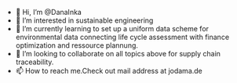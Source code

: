 - 👋 Hi, I’m @DanaInka
- 👀 I’m interested in sustainable engineering
- 🌱 I’m currently learning to set up a uniform data scheme for environmental data connecting life cycle assessment with finance optimization and ressource plannung.
- 💞️ I’m looking to collaborate on all topics above for supply chain traceability.
- 📫 How to reach me.Check out mail address at jodama.de

<!---
DanaInka/DanaInka is a ✨ special ✨ repository because its `README.md` (this file) appears on your GitHub profile.
You can click the Preview link to take a look at your changes.
--->
